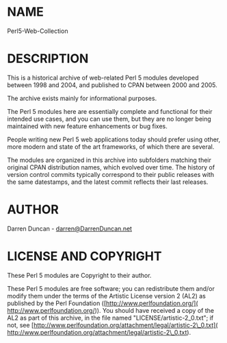 # NAME

Perl5-Web-Collection

# DESCRIPTION

This is a historical archive of web-related Perl 5 modules developed
between 1998 and 2004, and published to CPAN between 2000 and 2005.

The archive exists mainly for informational purposes.

The Perl 5 modules here are essentially complete and functional for their
intended use cases, and you can use them, but they are no longer being
maintained with new feature enhancements or bug fixes.

People writing new Perl 5 web applications today should prefer using other,
more modern and state of the art frameworks, of which there are several.

The modules are organized in this archive into subfolders matching their
original CPAN distribution names, which evolved over time.  The history of
version control commits typically correspond to their public releases with
the same datestamps, and the latest commit reflects their last releases.

# AUTHOR

Darren Duncan - darren@DarrenDuncan.net

# LICENSE AND COPYRIGHT

These Perl 5 modules are Copyright to their author.

These Perl 5 modules are free software; you can redistribute them and/or modify
them under the terms of the Artistic License version 2 (AL2) as published by
the Perl Foundation ([http://www.perlfoundation.org/](
http://www.perlfoundation.org/)).  You should have received a copy of the
AL2 as part of this archive, in the file named
"LICENSE/artistic-2\_0.txt"; if not, see
[http://www.perlfoundation.org/attachment/legal/artistic-2\_0.txt](
http://www.perlfoundation.org/attachment/legal/artistic-2\_0.txt).
